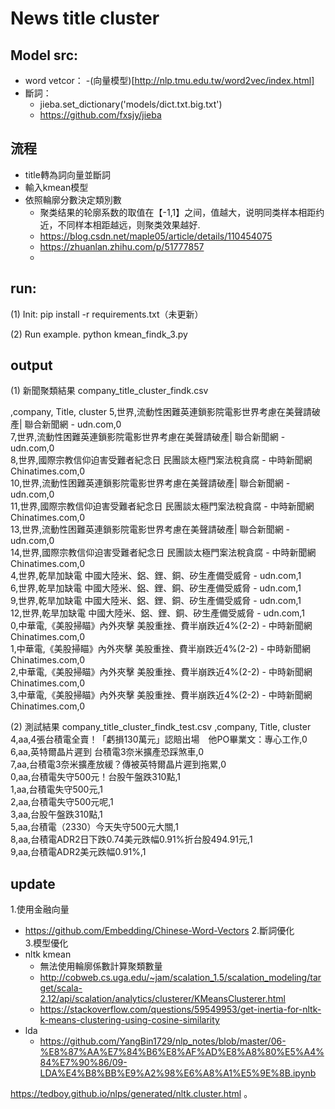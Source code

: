 # News title cluster

## Model src:
- word vetcor：
    -(向量模型)[http://nlp.tmu.edu.tw/word2vec/index.html]
- 斷詞：
    - jieba.set_dictionary('models/dict.txt.big.txt')
    - https://github.com/fxsjy/jieba

## 流程
- title轉為詞向量並斷詞   
- 輸入kmean模型   
- 依照輪廓分數決定類別數   
   - 聚类结果的轮廓系数的取值在【-1,1】之间，值越大，说明同类样本相距约近，不同样本相距越远，则聚类效果越好. 
   - https://blog.csdn.net/maple05/article/details/110454075
   - https://zhuanlan.zhihu.com/p/51777857
   - 
## run:
(1) Init: 
pip install -r requirements.txt（未更新）

(2) Run example.
python kmean_findk_3.py


## output

(1) 新聞聚類結果
company_title_cluster_findk.csv

,company,    Title,                                  cluster
5,世界,流動性困難英連鎖影院電影世界考慮在美聲請破產| 聯合新聞網 - udn.com,0  
7,世界,流動性困難英連鎖影院電影世界考慮在美聲請破產| 聯合新聞網 - udn.com,0  
8,世界,國際宗教信仰迫害受難者紀念日 民團談太極門案法稅貪腐 - 中時新聞網 Chinatimes.com,0  
10,世界,流動性困難英連鎖影院電影世界考慮在美聲請破產| 聯合新聞網 - udn.com,0  
11,世界,國際宗教信仰迫害受難者紀念日 民團談太極門案法稅貪腐 - 中時新聞網 Chinatimes.com,0  
13,世界,流動性困難英連鎖影院電影世界考慮在美聲請破產| 聯合新聞網 - udn.com,0  
14,世界,國際宗教信仰迫害受難者紀念日 民團談太極門案法稅貪腐 - 中時新聞網 Chinatimes.com,0  
4,世界,乾旱加缺電 中國大陸米、鋁、鋰、銅、矽生產備受威脅 - udn.com,1   
6,世界,乾旱加缺電 中國大陸米、鋁、鋰、銅、矽生產備受威脅 - udn.com,1  
9,世界,乾旱加缺電 中國大陸米、鋁、鋰、銅、矽生產備受威脅 - udn.com,1  
12,世界,乾旱加缺電 中國大陸米、鋁、鋰、銅、矽生產備受威脅 - udn.com,1  
0,中華電,《美股掃瞄》內外夾擊 美股重挫、費半崩跌近4%(2-2) - 中時新聞網 Chinatimes.com,0  
1,中華電,《美股掃瞄》內外夾擊 美股重挫、費半崩跌近4%(2-2) - 中時新聞網 Chinatimes.com,0   
2,中華電,《美股掃瞄》內外夾擊 美股重挫、費半崩跌近4%(2-2) - 中時新聞網 Chinatimes.com,0  
3,中華電,《美股掃瞄》內外夾擊 美股重挫、費半崩跌近4%(2-2) - 中時新聞網 Chinatimes.com,0  

(2) 測試結果
company_title_cluster_findk_test.csv
,company,      Title,                           cluster  
4,aa,4張台積電全賣！「虧損130萬元」認賠出場　他PO畢業文：專心工作,0  
6,aa,英特爾晶片遲到 台積電3奈米擴產恐踩煞車,0  
7,aa,台積電3奈米擴產放緩？傳被英特爾晶片遲到拖累,0  
0,aa,台積電失守500元！台股午盤跌310點,1  
1,aa,台積電失守500元,1  
2,aa,台積電失守500元呢,1  
3,aa,台股午盤跌310點,1  
5,aa,台積電（2330）今天失守500元大關,1  
8,aa,台積電ADR2日下跌0.74美元跌幅0.91%折台股494.91元,1  
9,aa,台積電ADR2美元跌幅0.91%,1  


## update
1.使用金融向量
 - https://github.com/Embedding/Chinese-Word-Vectors
2.斷詞優化  
3.模型優化  
 - nltk kmean
   - 無法使用輪廓係數計算聚類數量   
   - http://cobweb.cs.uga.edu/~jam/scalation_1.5/scalation_modeling/target/scala-2.12/api/scalation/analytics/clusterer/KMeansClusterer.html
   - https://stackoverflow.com/questions/59549953/get-inertia-for-nltk-k-means-clustering-using-cosine-similarity
 - lda
    - https://github.com/YangBin1729/nlp_notes/blob/master/06-%E8%87%AA%E7%84%B6%E8%AF%AD%E8%A8%80%E5%A4%84%E7%90%86/09-LDA%E4%B8%BB%E9%A2%98%E6%A8%A1%E5%9E%8B.ipynb       
       
 https://tedboy.github.io/nlps/generated/nltk.cluster.html
 。
